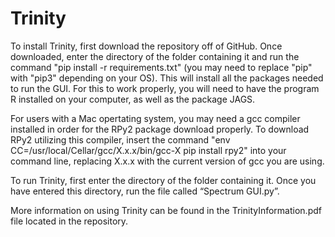 # Trinity
To install Trinity, first download the repository off of GitHub. Once downloaded, enter the directory of the folder containing it and run the command
"pip install -r requirements.txt" (you may need to replace "pip" with "pip3"
depending on your OS). This will install all the packages needed to run the
GUI. For this to work properly, you will need to have the program R installed
on your computer, as well as the package JAGS.

For users with a Mac opertating system, you may need a gcc compiler installed in order for the RPy2 package download properly. To download RPy2 utilizing this compiler, insert the command "env CC=/usr/local/Cellar/gcc/X.x.x/bin/gcc-X pip install rpy2" into your command line, replacing X.x.x with the current version of gcc you are using. 

To run Trinity, first enter the directory of the folder containing it. Once you
have entered this directory, run the file called “Spectrum GUI.py”.

More information on using Trinity can be found in the TrinityInformation.pdf file located in the repository.
